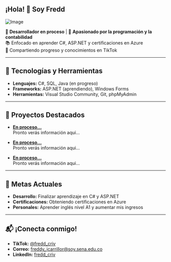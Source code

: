 ## ¡Hola! 👋 Soy Fredd
![Image](https://github.com/user-attachments/assets/fb9d806f-75d5-467c-95fd-a5c43954434c)

🎯 **Desarrollador en proceso** | 🚀 **Apasionado por la programación y la contabilidad**  
📚 Enfocado en aprender C#, ASP.NET y certificaciones en Azure  
🎥 Compartiendo progreso y conocimientos en TikTok  

---

## 🔧 Tecnologías y Herramientas
- **Lenguajes:** C#, SQL, Java (en progreso)
- **Frameworks:** ASP.NET (aprendiendo), Windows Forms
- **Herramientas:** Visual Studio Community, Git, phpMyAdmin  

---

## 📂 Proyectos Destacados
- **[En proceso...](#)**  
  Pronto verás información aqui...

- **[En proceso...](#)**  
  Pronto verás información aqui...

- **[En proceso...](#)**  
  Pronto verás información aqui...

---

## 🌟 Metas Actuales
- **Desarrollo:** Finalizar aprendizaje en C# y ASP.NET  
- **Certificaciones:** Obteniendo certificaciones en Azure  
- **Personales:** Aprender inglés nivel A1 y aumentar mis ingresos  

---

## 📬 ¡Conecta conmigo!
- **TikTok:** [@fredd_criv](#)  
- **Correo:** [freddy_jcarrillor@soy.sena.edu.co](mailto:fcontable@outlook.es)  
- **LinkedIn:** [fredd_criv](#)

